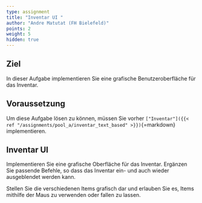 ```yaml
---
type: assignment
title: "Inventar UI "
author: "Andre Matutat (FH Bielefeld)"
points: 2
weight: 5
hidden: true
---
```


## Ziel

In dieser Aufgabe implementieren Sie eine grafische Benutzeroberfläche für das Inventar.

## Voraussetzung

Um diese Aufgabe lösen zu können, müssen Sie vorher `["Inventar"]({{< ref "/assignments/pool_a/inventar_text_based" >}})`{=markdown} implementieren.

## Inventar UI

Implementieren Sie eine grafische Oberfläche für das Inventar. Ergänzen Sie passende Befehle, so dass das Inventar ein- und auch wieder ausgeblendet werden kann.

Stellen Sie die verschiedenen Items grafisch dar und erlauben Sie es, Items mithilfe der Maus zu verwenden oder fallen zu lassen.
